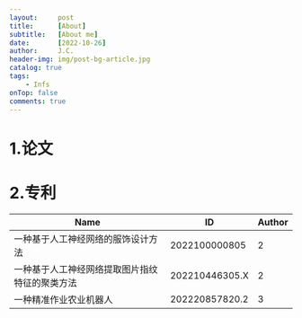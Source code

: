 ```yaml
---
layout:     post
title:      [About]
subtitle:   [About me]
date:       [2022-10-26]
author:     J.C.
header-img: img/post-bg-article.jpg
catalog: true
tags:
    - Infs
onTop: false
comments: true
---
```


# 1.论文


# 2.专利


Name|ID|Author
---|---|---
一种基于人工神经网络的服饰设计方法 | 2022100000805 | 2
一种基于人工神经网络提取图片指纹特征的聚类方法 | 202210446305.X |2
一种精准作业农业机器人 | 202220857820.2 | 3
